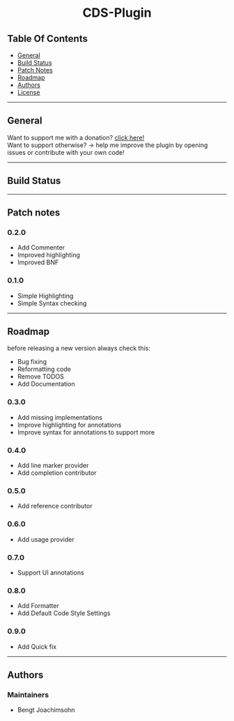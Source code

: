 <h1 style="text-align: center">CDS-Plugin</h1>

<h2>Table Of Contents</h2>
<ul>
<li><a href="#general">General</a></li>
<li><a href="#build-status">Build Status</a></li>
<li><a href="#patch-notes">Patch Notes</a></li>
<li><a href="#roadmap">Roadmap</a></li>
<li><a href="#authors">Authors</a></li>
<li><a href="LICENSE">License</a></li>
</ul>

<hr>
<h2 id="general">General</h2>
Want to support me with a donation? <a href="https://www.paypal.com/donate/?hosted_button_id=ZF95ZSZUWBCR8">click
here!</a> <br>
Want to support otherwise? -> help me improve the plugin by opening issues or contribute with your own code!

<hr>
<h2 id="build-status">Build Status</h2>

<hr>
<h2 id="patch-notes">Patch notes</h2>
 <h3>0.2.0</h3>
        <ul>
            <li>Add Commenter</li>
            <li>Improved highlighting</li>
            <li>Improved BNF</li>
        </ul>
<h3>0.1.0</h3>
    <ul>
        <li>Simple Highlighting</li>
        <li>Simple Syntax checking</li>
    </ul>

<hr>
<h2 id="roadmap">Roadmap</h2>
    before releasing a new version always check this:
    <ul>
         <li>Bug fixing</li>
         <li>Reformatting code</li>
         <li>Remove TODOS</li>
         <li>Add Documentation</li>
    </ul>
    <h3>0.3.0</h3>
        <ul>
            <li>Add missing implementations</li>
            <li>Improve highlighting for annotations</li>
            <li>Improve syntax for annotations to support more</li>
        </ul>
    <h3>0.4.0</h3>
        <ul>
            <li>Add line marker provider</li>
            <li>Add completion contributor</li>
        </ul>
    <h3>0.5.0</h3>
        <ul>
            <li>Add reference contributor</li>
        </ul>
    <h3>0.6.0</h3>
        <ul>
            <li>Add usage provider</li>
        </ul>
    <h3>0.7.0</h3>
        <ul>
            <li>Support UI annotations</li>
        </ul>
    <h3>0.8.0</h3>
        <ul>
            <li>Add Formatter</li>
            <li>Add Default Code Style Settings </li>
        </ul>
    <h3>0.9.0</h3>
        <ul>
            <li>Add Quick fix</li>
        </ul>


<hr>
<h2 id="authors">Authors</h2>
<h3>Maintainers</h3>
<ul>
<li>Bengt Joachimsohn</li>
</ul>